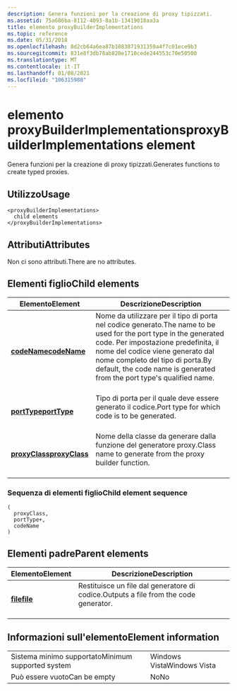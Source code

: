 ```yaml
---
description: Genera funzioni per la creazione di proxy tipizzati.
ms.assetid: 75a686ba-8112-4093-8a1b-13419018aa3a
title: elemento proxyBuilderImplementations
ms.topic: reference
ms.date: 05/31/2018
ms.openlocfilehash: 8d2cb64a6ea87b1083871931359a4f7c01ece9b3
ms.sourcegitcommit: 831e8f3db78ab820e1710cede244553c70e50500
ms.translationtype: MT
ms.contentlocale: it-IT
ms.lasthandoff: 01/08/2021
ms.locfileid: "106315988"
---
```

# <a name="proxybuilderimplementations-element"></a><span data-ttu-id="d312a-103">elemento proxyBuilderImplementations</span><span class="sxs-lookup"><span data-stu-id="d312a-103">proxyBuilderImplementations element</span></span>

<span data-ttu-id="d312a-104">Genera funzioni per la creazione di proxy tipizzati.</span><span class="sxs-lookup"><span data-stu-id="d312a-104">Generates functions to create typed proxies.</span></span>

## <a name="usage"></a><span data-ttu-id="d312a-105">Utilizzo</span><span class="sxs-lookup"><span data-stu-id="d312a-105">Usage</span></span>

``` syntax
<proxyBuilderImplementations>
  child elements
</proxyBuilderImplementations>
```

## <a name="attributes"></a><span data-ttu-id="d312a-106">Attributi</span><span class="sxs-lookup"><span data-stu-id="d312a-106">Attributes</span></span>

<span data-ttu-id="d312a-107">Non ci sono attributi.</span><span class="sxs-lookup"><span data-stu-id="d312a-107">There are no attributes.</span></span>

## <a name="child-elements"></a><span data-ttu-id="d312a-108">Elementi figlio</span><span class="sxs-lookup"><span data-stu-id="d312a-108">Child elements</span></span>



| <span data-ttu-id="d312a-109">Elemento</span><span class="sxs-lookup"><span data-stu-id="d312a-109">Element</span></span>                                     | <span data-ttu-id="d312a-110">Descrizione</span><span class="sxs-lookup"><span data-stu-id="d312a-110">Description</span></span>                                                                                                                                                     |
|---------------------------------------------|-----------------------------------------------------------------------------------------------------------------------------------------------------------------|
| [<span data-ttu-id="d312a-111">**codeName**</span><span class="sxs-lookup"><span data-stu-id="d312a-111">**codeName**</span></span>](codename.md)<br/>     | <span data-ttu-id="d312a-112">Nome da utilizzare per il tipo di porta nel codice generato.</span><span class="sxs-lookup"><span data-stu-id="d312a-112">The name to be used for the port type in the generated code.</span></span> <span data-ttu-id="d312a-113">Per impostazione predefinita, il nome del codice viene generato dal nome completo del tipo di porta.</span><span class="sxs-lookup"><span data-stu-id="d312a-113">By default, the code name is generated from the port type's qualified name.</span></span><br/> <br/> |
| [<span data-ttu-id="d312a-114">**portType**</span><span class="sxs-lookup"><span data-stu-id="d312a-114">**portType**</span></span>](porttype.md)<br/>     | <span data-ttu-id="d312a-115">Tipo di porta per il quale deve essere generato il codice.</span><span class="sxs-lookup"><span data-stu-id="d312a-115">Port type for which code is to be generated.</span></span><br/> <br/>                                                                                             |
| [<span data-ttu-id="d312a-116">**proxyClass**</span><span class="sxs-lookup"><span data-stu-id="d312a-116">**proxyClass**</span></span>](proxyclass.md)<br/> | <span data-ttu-id="d312a-117">Nome della classe da generare dalla funzione del generatore proxy.</span><span class="sxs-lookup"><span data-stu-id="d312a-117">Class name to generate from the proxy builder function.</span></span><br/> <br/>                                                                                  |



### <a name="child-element-sequence"></a><span data-ttu-id="d312a-118">Sequenza di elementi figlio</span><span class="sxs-lookup"><span data-stu-id="d312a-118">Child element sequence</span></span>

``` syntax
(
  proxyClass, 
  portType+, 
  codeName
)
```

## <a name="parent-elements"></a><span data-ttu-id="d312a-119">Elementi padre</span><span class="sxs-lookup"><span data-stu-id="d312a-119">Parent elements</span></span>



| <span data-ttu-id="d312a-120">Elemento</span><span class="sxs-lookup"><span data-stu-id="d312a-120">Element</span></span>                         | <span data-ttu-id="d312a-121">Descrizione</span><span class="sxs-lookup"><span data-stu-id="d312a-121">Description</span></span>                                                    |
|---------------------------------|----------------------------------------------------------------|
| [<span data-ttu-id="d312a-122">**file**</span><span class="sxs-lookup"><span data-stu-id="d312a-122">**file**</span></span>](file.md)<br/> | <span data-ttu-id="d312a-123">Restituisce un file dal generatore di codice.</span><span class="sxs-lookup"><span data-stu-id="d312a-123">Outputs a file from the code generator.</span></span><br/> <br/> |



## <a name="element-information"></a><span data-ttu-id="d312a-124">Informazioni sull'elemento</span><span class="sxs-lookup"><span data-stu-id="d312a-124">Element information</span></span>



|                                     |               |
|-------------------------------------|---------------|
| <span data-ttu-id="d312a-125">Sistema minimo supportato</span><span class="sxs-lookup"><span data-stu-id="d312a-125">Minimum supported system</span></span><br/> | <span data-ttu-id="d312a-126">Windows Vista</span><span class="sxs-lookup"><span data-stu-id="d312a-126">Windows Vista</span></span> |
| <span data-ttu-id="d312a-127">Può essere vuoto</span><span class="sxs-lookup"><span data-stu-id="d312a-127">Can be empty</span></span>                        | <span data-ttu-id="d312a-128">No</span><span class="sxs-lookup"><span data-stu-id="d312a-128">No</span></span>            |



 

 




